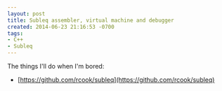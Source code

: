 ```yaml
---
layout: post
title: Subleq assembler, virtual machine and debugger
created: 2014-06-23 21:16:53 -0700
tags:
- C++
- Subleq
---
```

The things I'll do when I'm bored:

* [https://github.com/rcook/subleq](https://github.com/rcook/subleq)

